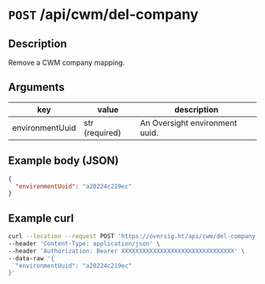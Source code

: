 # `POST` /api/cwm/del-company

## Description

Remove a CWM company mapping.

## Arguments

| key             | value          | description                    |
| --------------- | -------------- | ------------------------------ |
| environmentUuid | str (required) | An Oversight environment uuid. |

## Example body (JSON)

```json
{
  "environmentUuid": "a20224c219ec"
}
```

## Example curl

```bash
curl --location --request POST 'https://oversig.ht/api/cwm/del-company' \
--header 'Content-Type: application/json' \
--header 'Authorization: Bearer XXXXXXXXXXXXXXXXXXXXXXXXXXXXXXXX' \
--data-raw '{
  "environmentUuid": "a20224c219ec"
}'
```
